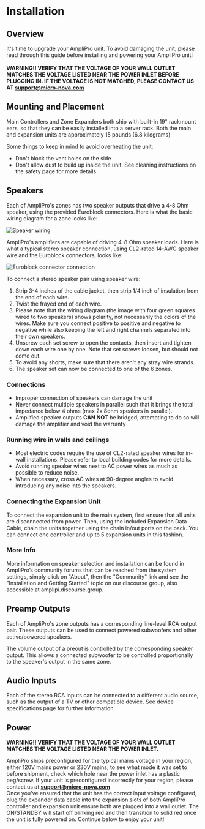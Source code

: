 # Installation
## Overview
It's time to upgrade your AmpliPro unit. To avoid damaging the unit, please read through this guide before installing and powering your AmpliPro unit!
\
\
 **WARNING!! VERIFY THAT THE VOLTAGE OF YOUR WALL OUTLET MATCHES THE VOLTAGE LISTED NEAR THE POWER INLET BEFORE PLUGGING IN. IF THE VOLTAGE IS NOT MATCHED, PLEASE CONTACT US AT support@micro-nova.com**

## Mounting and Placement

Main Controllers and Zone Expanders both ship with built-in 19" rackmount ears, so that they can be easily installed into a server rack.
Both the main and expansion units are approximately 15 pounds (6.8 kilograms)

Some things to keep in mind to avoid overheating the unit:
- Don't block the vent holes on the side
- Don't allow dust to build up inside the unit. See cleaning instructions on the safety page for more details.


## Speakers
Each of AmpliPro's zones has two speaker outputs that drive a 4-8 Ohm speaker, using the provided Euroblock connectors. Here is what the basic wiring diagram for a zone looks like:

![Speaker wiring](imgs/zone_speaker_wiring.png)

AmpliPro's amplifiers are capable of driving 4-8 Ohm speaker loads. Here is what a typical stereo speaker connection, using CL2-rated 14-AWG speaker wire and the Euroblock connectors, looks like:

![Euroblock connector connection](imgs/euroblock_example.jpg)

To connect a stereo speaker pair using speaker wire:

1. Strip 3-4 inches of the cable jacket, then strip 1/4 inch of insulation from the end of each wire.
2. Twist the frayed end of each wire.
3. Please note that the wiring diagram (the image with four green squares wired to two speakers) shows polarity, not necessarily the colors of the wires. Make sure you connect positive to positive and negative to negative while also keeping the left and right channels separated into their own speakers.
4. Unscrew each set screw to open the contacts, then insert and tighten down each wire one by one. Note that set screws loosen, but should not come out.
5. To avoid any shorts, make sure that there aren't any stray wire strands.
6. The speaker set can now be connected to one of the 6 zones.

### Connections
- Improper connection of speakers can damage the unit
- Never connect multiple speakers in parallel such that it brings the total impedance below 4 ohms (max 2x 8ohm speakers in parallel).
- Amplified speaker outputs **CAN NOT** be bridged, attempting to do so will damage the amplifier and void the warranty

### Running wire in walls and ceilings
- Most electric codes require the use of CL2-rated speaker wires for in-wall installations. Please refer to local building codes for more details.
- Avoid running speaker wires next to AC power wires as much as possible to reduce noise.
- When necessary, cross AC wires at 90-degree angles to avoid introducing any noise into the speakers.

### Connecting the Expansion Unit

To connect the expansion unit to the main system, first ensure that all units are disconnected from power. Then, using the included Expansion Data Cable, chain the units together using the chain in/out ports on the back. You can connect one controller and up to 5 expansion units in this fashion.

### More Info

More information on speaker selection and installation can be found in AmpliPro’s community forums that can be reached from the system settings, simply click on "About", then the "Community" link and see the "Installation and Getting Started" topic on our discourse group, also accessible at amplipi.discourse.group.

## Preamp Outputs
Each of AmpliPro's zone outputs has a corresponding line-level RCA output pair. These outputs can be used to connect powered subwoofers and other active/powered speakers.

The volume output of a preout is controlled by the corresponding speaker output. This allows a connected subwoofer to be controlled proportionally to the speaker's output in the same zone.

## Audio Inputs
Each of the stereo RCA inputs can be connected to a different audio source, such as the output of a TV or other compatible device. See device specifications page for further information.

## Power
**WARNING!! VERIFY THAT THE VOLTAGE OF YOUR WALL OUTLET MATCHES THE VOLTAGE LISTED NEAR THE POWER INLET.**

AmpliPro ships preconfigured for the typical mains voltage in your region, either 120V mains power or 230V mains; to see what mode it was set to before shipment, check which hole near the power inlet has a plastic peg/screw. If your unit is preconfigured incorrectly for your region, please contact us at **support@micro-nova.com**
\
Once you've ensured that the unit has the correct input voltage configured, plug the expander data cable into the expansion slots of both AmpliPro controller and expansion unit ensure both are plugged into a wall outlet. The ON/STANDBY will start off blinking red and then transition to solid red once the unit is fully powered on. Continue below to enjoy your unit!

